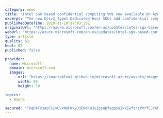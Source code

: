 ```yaml
---
category: news
title: "Intel SGX based confidential computing VMs now available on Azure Dedicated Hosts"
excerpt: "The new DCsv2_Type1 Dedicated Host SKUs add confidential computing capabilities to Azure Dedicated Hosts. The DCsv2-series Azure Virtual Machines can help protect the confidentiality and integrity of your data and code while it’s processed in the public cloud. Dedicated hosts will provide further isolation"
publishedDateTime: 2020-11-10T17:03:29Z
originalUrl: "https://azure.microsoft.com/en-us/updates/intel-sgx-based-confidential-computing-vms-now-available-on-azure-dedicated-hosts/"
webUrl: "https://azure.microsoft.com/en-us/updates/intel-sgx-based-confidential-computing-vms-now-available-on-azure-dedicated-hosts/"
type: article
quality: 62
heat: 62
published: false

provider:
  name: Microsoft
  domain: microsoft.com
  images:
    - url: "https://smartableai.github.io/microsoft-azure/assets/images/organizations/microsoft.com-50x50.jpg"
      width: 50
      height: 50

topics:
  - Azure

secured: "THqP4TcsApF1ivOvxNHFWkyJjCNdKHJyIgzWpfeqqsuIkkIwfzrsPVYfSJYGh6MjtObs8+XwUm5P9YLW97F7C85sMyqT+O+GA80tT67b+rowhbBm6l/gIIl3SZ0y0Ah3UhldJEyqW3rOX7j0XDq9sO4ww2tsai2zaomxSdrmcSgKyr6qJi0rlD0lx+zqYXJgKq+Sosig1kaiVOm5Lsi2XaUzst0UC8IedTzlQgoxSiBTCjfejpvMjP7GU7v2CVdhn2PfAAdY9nCmkFXZA+emaHsDLRh8saLHA9KeyIVOWyVsKzGA2Tj6F8rLzkZ36Un/Xz/jXOXMF2xqDSskuu5FynITrAo5jAGNKCjSXVw3Ox4=;w5LjA4yd4v8wLgUJs/I35Q=="
---
```


